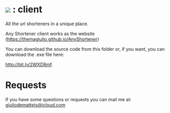 # <img src="https://themagiulio.github.io/AnyShortener/bin/logo.png"/>   : client

All the url shorteners in a unique place.

Any Shortener client works as the website (https://themagiulio.github.io/AnyShortener)

You can download the source code from this folder or, if you want, you can download the .exe file here:

<a href="http://bit.ly/2WXD8mf">http://bit.ly/2WXD8mf</a>.

# Requests

If you have some questions or requests you can mail me at: <a href="mailto:giuliodematteis@icloud.com" target="_blank">giuliodematteis@icloud.com</a>
